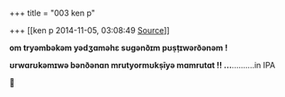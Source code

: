 +++
title = "003 ken p"

+++
[[ken p	2014-11-05, 03:08:49 [Source](https://groups.google.com/g/samskrita/c/kjEHzMRQO8I)]]



**om tryəmbəkəm yədʒɑməhɛ sʊgənðɪm pʊṣṭɪwərðənəm !**

**ʊrwɑrʊkəmɪwə bənðənɑn mrutyormʊkṣīyə mɑmrutɑt !! ...**..........in IPA



